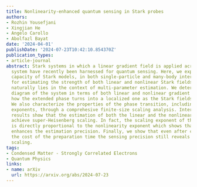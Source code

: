 ```yaml
---
title: Nonlinearity-enhanced quantum sensing in Stark probes
authors:
- Rozhin Yousefjani
- Xingjian He
- Angelo Carollo
- Abolfazl Bayat
date: '2024-04-01'
publishDate: '2024-07-23T10:42:10.854370Z'
publication_types:
- article-journal
abstract: Stark systems in which a linear gradient field is applied across a many-body
  system have recently been harnessed for quantum sensing. Here, we explore sensing
  capacity of Stark models, in both single-particle and many-body interacting systems,
  for estimating the strength of both linear and nonlinear Stark fields. The problem
  naturally lies in the context of multi-parameter estimation. We determine the phase
  diagram of the system in terms of both linear and nonlinear gradient fields showing
  how the extended phase turns into a localized one as the Stark fields increase.
  We also characterize the properties of the phase transition, including critical
  exponents, through a comprehesive finite-size scaling analysis. Interestingly, our
  results show that the estimation of both the linear and the nonlinear fields can
  achieve super-Heisenberg scaling. In fact, the scaling exponent of the sensing precision
  is directly proportional to the nonlinearity exponent which shows that nonlinearity
  enhances the estimation precision. Finally, we show that even after considering
  the cost of the preparation time the sensing precision still reveals super-Heisenberg
  scaling.
tags:
- Condensed Matter - Strongly Correlated Electrons
- Quantum Physics
links:
- name: arXiv
  url: https://arxiv.org/abs/2024-07-23
---
```

